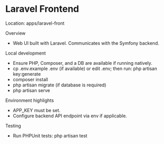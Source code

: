 # Laravel Frontend

Location: apps/laravel-front

Overview
- Web UI built with Laravel. Communicates with the Symfony backend.

Local development
- Ensure PHP, Composer, and a DB are available if running natively.
- cp .env.example .env (if available) or edit .env; then run: php artisan key:generate
- composer install
- php artisan migrate (if database is required)
- php artisan serve

Environment highlights
- APP_KEY must be set.
- Configure backend API endpoint via env if applicable.

Testing
- Run PHPUnit tests: php artisan test
